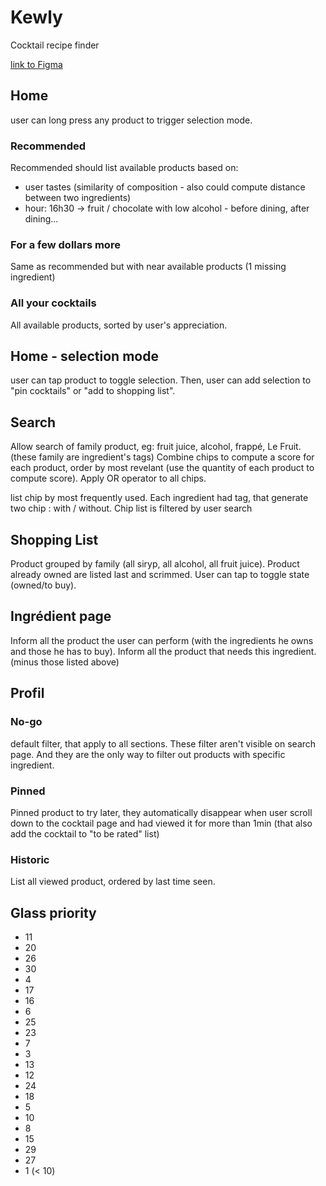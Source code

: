 # Kewly
Cocktail recipe finder

[link to Figma](https://www.figma.com/file/f47Y5JSzxOvpCuUnlxyW3Z/Kewly?node-id=0%3A1)

## Home
user can long press any product to trigger selection mode.
### Recommended
Recommended should list available products based on:
- user tastes (similarity of composition - also could compute distance between two ingredients)
- hour: 16h30 -> fruit / chocolate with low alcohol - before dining, after dining...
### For a few dollars more
Same as recommended but with near available products (1 missing ingredient)
### All your cocktails
All available products, sorted by user's appreciation.

## Home - selection mode
user can tap product to toggle selection. Then, user can add selection to "pin cocktails" or "add to shopping list".

## Search
Allow search of family product, eg: fruit juice, alcohol, frappé, Le Fruit. (these family are ingredient's tags)
Combine chips to compute a score for each product, order by most revelant (use the quantity of each product to compute score). Apply OR operator to all chips.

list chip by most frequently used. Each ingredient had tag, that generate two chip : with / without.
Chip list is filtered by user search

## Shopping List
Product grouped by family (all siryp, all alcohol, all fruit juice). Product already owned are listed last and scrimmed. User can tap to toggle state (owned/to buy).

## Ingrédient page
Inform all the product the user can perform (with the ingredients he owns and those he has to buy).
Inform all the product that needs this ingredient. (minus those listed above)

## Profil
### No-go
default filter, that apply to all sections. These filter aren't visible on search page. And they are the only way to filter out products with specific ingredient.
### Pinned
Pinned product to try later, they automatically disappear when user scroll down to the cocktail page and had viewed it for more than 1min (that also add the cocktail to "to be rated" list)
### Historic
List all viewed product, ordered by last time seen.

## Glass priority
- 11
- 20
- 26
- 30
- 4
- 17
- 16
- 6
- 25
- 23
- 7
- 3
- 13
- 12
- 24
- 18
- 5
- 10
- 8
- 15
- 29
- 27
- 1 (< 10)